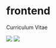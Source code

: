 # frontend
Curriculum Vitae


<img src="https://media.giphy.com/media/fQGiFk6jlM3cGgbHvL/giphy.gif" />
<img src="https://media.giphy.com/media/1X7ArdulMtyWSV6IZH/giphy.gif" />
